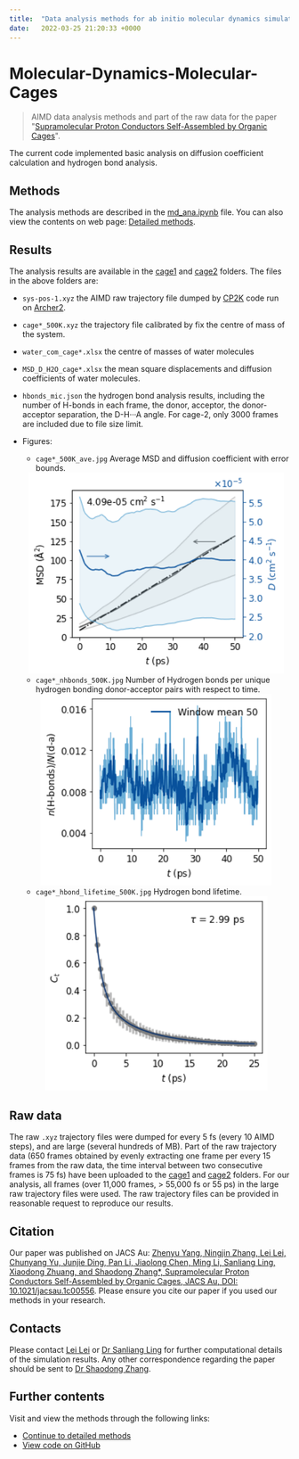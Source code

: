 ```yaml
---
title:  "Data analysis methods for ab initio molecular dynamics simulations"
date:   2022-03-25 21:20:33 +0000
---
```


# Molecular-Dynamics-Molecular-Cages
> AIMD data analysis methods and part of the raw data for the paper "[Supramolecular Proton Conductors Self-Assembled by Organic Cages](https://doi.org/10.1021/jacsau.1c00556)".

The current code implemented basic analysis on diffusion coefficient calculation and hydrogen bond analysis.

## Methods
The analysis methods are described in the [md_ana.ipynb](https://github.com/Lei-Lei-alpha/Molecular-Dynamics-Molecular-Cages/blob/main/md_ana.ipynb) file. You can also view the contents on web page: [Detailed methods](https://lei-lei-alpha.github.io/Molecular-Dynamics-Molecular-Cages/md_ana).

## Results
The analysis results are available in the [cage1](https://github.com/Lei-Lei-alpha/Molecular-Dynamics-Molecular-Cages/tree/main/cage1) and [cage2](https://github.com/Lei-Lei-alpha/Molecular-Dynamics-Molecular-Cages/tree/main/cage2) folders. The files in the above folders are:
- `sys-pos-1.xyz` the AIMD raw trajectory file dumped by [CP2K](https://www.cp2k.org/) code run on [Archer2](https://www.archer2.ac.uk/).
- `cage*_500K.xyz` the trajectory file calibrated by fix the centre of mass of the system.
- `water_com_cage*.xlsx` the centre of masses of water molecules
- `MSD_D_H2O_cage*.xlsx` the mean square displacements and diffusion coefficients of water molecules.
- `hbonds_mic.json` the hydrogen bond analysis results, including the number of H-bonds in each frame, the donor, acceptor, the donor-acceptor separation, the D-H&middot;&middot;&middot;A angle. For cage-2, only 3000 frames are included due to file size limit.
- Figures:
  - `cage*_500K_ave.jpg` Average MSD and diffusion coefficient with error bounds.

  <center>
  <img src="./output_48_0.png" alt="MSD/D-t" title="MSD and instant diffusion coefficient as a function of time" style="width:460px; "/>
  </center>

  - `cage*_nhbonds_500K.jpg` Number of Hydrogen bonds per unique hydrogen bonding donor-acceptor pairs with respect to time.
  
  <center>
  <img src="./output_80_0.png" alt="nH-bonds" title="Number of H bonds per unique hydrogen bonding donor-acceptor pairs" style="width:415px;"/>
  </center>

  - `cage*_hbond_lifetime_500K.jpg` Hydrogen bond lifetime.
  
  <center>
  <img src="./output_87_0.png" alt="nH-bonds" title="Number of H bonds per unique hydrogen bonding donor-acceptor pairs" style="width:400px;"/>
  </center>

## Raw data
The raw `.xyz` trajectory files were dumped for every 5 fs (every 10 AIMD steps), and are large (several hundreds of MB). Part of the raw trajectory data (650 frames obtained by evenly extracting one frame per every 15 frames from the raw data, the time interval between two consecutive frames is 75 fs) have been uploaded to the [cage1](https://github.com/Lei-Lei-alpha/Molecular-Dynamics-Molecular-Cages/tree/main/cage1) and [cage2](https://github.com/Lei-Lei-alpha/Molecular-Dynamics-Molecular-Cages/tree/main/cage2) folders. For our analysis, all frames (over 11,000 frames, > 55,000 fs or 55 ps) in the large raw trajectory files were used. The raw trajectory files can be provided in reasonable request to reproduce our results.

## Citation
Our paper was published on JACS Au: [Zhenyu Yang, Ningjin Zhang, Lei Lei, Chunyang Yu, Junjie Ding, Pan Li, Jiaolong Chen, Ming Li, Sanliang Ling, Xiaodong Zhuang, and Shaodong Zhang*, Supramolecular Proton Conductors Self-Assembled by Organic Cages, JACS Au, DOI: 10.1021/jacsau.1c00556](https://doi.org/10.1021/jacsau.1c00556).
Please ensure you cite our paper if you used our methods in your research.

## Contacts
Please contact [Lei Lei](mailto:Lei.Lei@nottingham.ac.uk) or [Dr Sanliang Ling](mailto:sanliang.ling@nottingham.ac.uk) for further computational details of the simulation results. Any other correspondence regarding the paper should be sent to [Dr Shaodong Zhang](mailto:sdzhang@sjtu.edu.cn).

## Further contents
Visit and view the methods through the following links:
- [Continue to detailed methods][Detailed methods]
- [View code on GitHub][github link]

[Detailed methods]: https://lei-lei-alpha.github.io/Molecular-Dynamics-Molecular-Cages/md_ana
[github link]: https://github.com/Lei-Lei-alpha/Molecular-Dynamics-Molecular-Cages/blob/main/md_ana.ipynb
